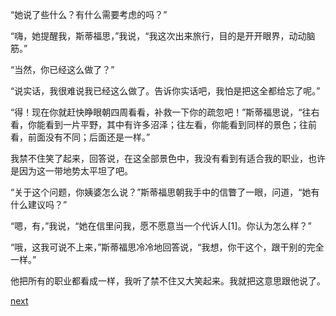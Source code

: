
“她说了些什么？有什么需要考虑的吗？”

“嗨，她提醒我，斯蒂福思，”我说，“我这次出来旅行，目的是开开眼界，动动脑筋。”

“当然，你已经这么做了？”

“说实话，我很难说我已经这么做了。告诉你实话吧，我怕是把这全都给忘了呢。”

“得！现在你就赶快睁眼朝四周看看，补救一下你的疏忽吧！”斯蒂福思说，“往右看，你能看到一片平野，其中有许多沼泽；往左看，你能看到同样的景色；往前看，前面没有不同；后面还是一样。”

我禁不住笑了起来，回答说，在这全部景色中，我没有看到有适合我的职业，也许是因为这一带地势太平坦了吧。

“关于这个问题，你姨婆怎么说？”斯蒂福思朝我手中的信瞥了一眼，问道，“她有什么建议吗？”

“嗯，有，”我说，“她在信里问我，愿不愿意当一个代诉人[1]。你认为怎么样？”

“哦，这我可说不上来，”斯蒂福思冷冷地回答说，“我想，你干这个，跟干别的完全一样。”

他把所有的职业都看成一样，我听了禁不住又大笑起来。我就把这意思跟他说了。

[next](page311.md)